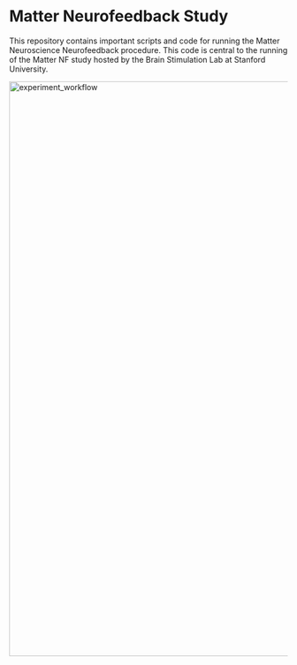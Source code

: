 # Matter Neurofeedback Study

This repository contains important scripts and code for running the Matter Neuroscience Neurofeedback procedure. This code is central to the running of the Matter NF study hosted by the Brain Stimulation Lab at Stanford University.

<img width="720" height="1040" alt="experiment_workflow" src="https://github.com/user-attachments/assets/a2c6b3bd-aa6b-432a-ba8a-745d43607343" />
